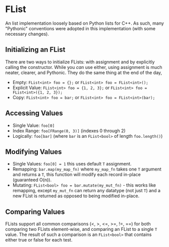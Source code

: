 # FList

An list implementation loosely based on Python lists for C++. As such, many "Pythonic" conventions were adopted in this implementation (with some necessary changes).

## Initializing an FList

There are two ways to initialize FLists: with assignment and by explicitly calling the constructor. While you *can* use either, using assignment is much neater, clearer, and Pythonic. They do the same thing at the end of the day,

* Empty: `FList<int> foo = {};` or `FList<int> foo = FList<int>();`
* Explicit Value: `FList<int> foo = {1, 2, 3};` or `FList<int> foo = FList<int>({1, 2, 3});`
* Copy: `FList<int> foo = bar;` or `FList<int> foo = FList<int>(bar);`

## Accessing Values

* Single Value: `foo[0]`
* Index Range: `foo[FRange(0, 3)]` (indexes 0 through 2)
* Logically: `foo[bar]` (where `bar` is an `FList<bool>` of length `foo.length()`)

## Modifying Values

* Single Values: `foo[0] = 1` this uses default `T` assignment.
* Remapping: `bar.map(my_map_fn)` where `my_map_fn` takes one `T` argument and returns a `T`, this function will modify each record in-place (guaranteed O(n)).
* Mutating: `FList<bool> foo = bar.mutate(my_mut_fn)` - this works like remapping, except `my_mut_fn` can return any datatype (not just `T`) and a new FList is returned as opposed to being modified in-place.

## Comparing Values

FLists support all common comparisons (<, >, <=, >=, !=, ==) for both comparing two FLists element-wise, and comparing an FList to a single `T` value. The result of such a comparison is an `FList<bool>` that contains either true or false for each test.
